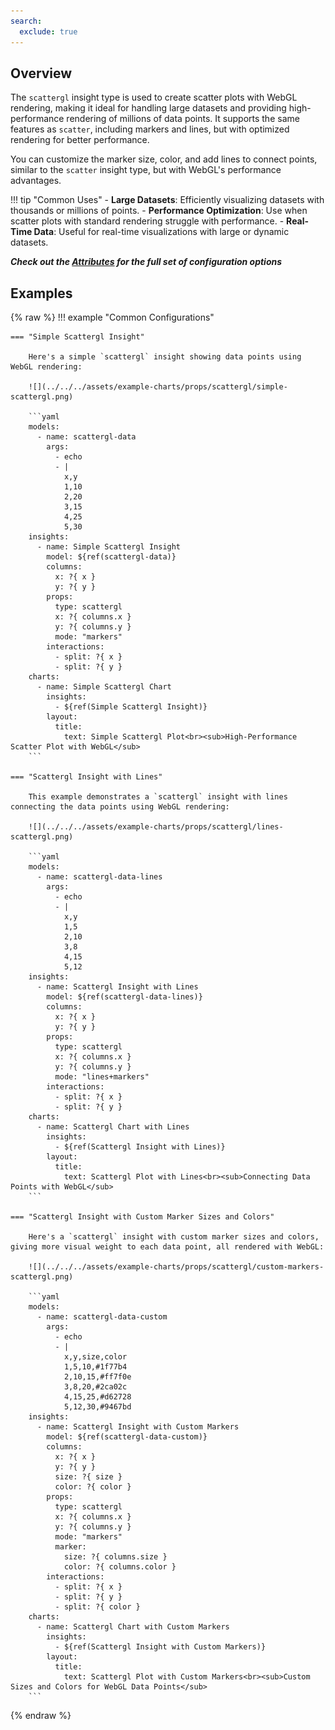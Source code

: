 ```yaml
---
search:
  exclude: true
---
```


<!--start-->

## Overview

The `scattergl` insight type is used to create scatter plots with WebGL rendering, making it ideal for handling large datasets and providing high-performance rendering of millions of data points. It supports the same features as `scatter`, including markers and lines, but with optimized rendering for better performance.

You can customize the marker size, color, and add lines to connect points, similar to the `scatter` insight type, but with WebGL's performance advantages.

!!! tip "Common Uses" - **Large Datasets**: Efficiently visualizing datasets with thousands or millions of points. - **Performance Optimization**: Use when scatter plots with standard rendering struggle with performance. - **Real-Time Data**: Useful for real-time visualizations with large or dynamic datasets.

_**Check out the [Attributes](../../configuration/Insight/Props/Scattergl/#attributes) for the full set of configuration options**_

## Examples

{% raw %}
!!! example "Common Configurations"

    === "Simple Scattergl Insight"

        Here's a simple `scattergl` insight showing data points using WebGL rendering:

        ![](../../../assets/example-charts/props/scattergl/simple-scattergl.png)

        ```yaml
        models:
          - name: scattergl-data
            args:
              - echo
              - |
                x,y
                1,10
                2,20
                3,15
                4,25
                5,30
        insights:
          - name: Simple Scattergl Insight
            model: ${ref(scattergl-data)}
            columns:
              x: ?{ x }
              y: ?{ y }
            props:
              type: scattergl
              x: ?{ columns.x }
              y: ?{ columns.y }
              mode: "markers"
            interactions:
              - split: ?{ x }
              - split: ?{ y }
        charts:
          - name: Simple Scattergl Chart
            insights:
              - ${ref(Simple Scattergl Insight)}
            layout:
              title:
                text: Simple Scattergl Plot<br><sub>High-Performance Scatter Plot with WebGL</sub>
        ```

    === "Scattergl Insight with Lines"

        This example demonstrates a `scattergl` insight with lines connecting the data points using WebGL rendering:

        ![](../../../assets/example-charts/props/scattergl/lines-scattergl.png)

        ```yaml
        models:
          - name: scattergl-data-lines
            args:
              - echo
              - |
                x,y
                1,5
                2,10
                3,8
                4,15
                5,12
        insights:
          - name: Scattergl Insight with Lines
            model: ${ref(scattergl-data-lines)}
            columns:
              x: ?{ x }
              y: ?{ y }
            props:
              type: scattergl
              x: ?{ columns.x }
              y: ?{ columns.y }
              mode: "lines+markers"
            interactions:
              - split: ?{ x }
              - split: ?{ y }
        charts:
          - name: Scattergl Chart with Lines
            insights:
              - ${ref(Scattergl Insight with Lines)}
            layout:
              title:
                text: Scattergl Plot with Lines<br><sub>Connecting Data Points with WebGL</sub>
        ```

    === "Scattergl Insight with Custom Marker Sizes and Colors"

        Here's a `scattergl` insight with custom marker sizes and colors, giving more visual weight to each data point, all rendered with WebGL:

        ![](../../../assets/example-charts/props/scattergl/custom-markers-scattergl.png)

        ```yaml
        models:
          - name: scattergl-data-custom
            args:
              - echo
              - |
                x,y,size,color
                1,5,10,#1f77b4
                2,10,15,#ff7f0e
                3,8,20,#2ca02c
                4,15,25,#d62728
                5,12,30,#9467bd
        insights:
          - name: Scattergl Insight with Custom Markers
            model: ${ref(scattergl-data-custom)}
            columns:
              x: ?{ x }
              y: ?{ y }
              size: ?{ size }
              color: ?{ color }
            props:
              type: scattergl
              x: ?{ columns.x }
              y: ?{ columns.y }
              mode: "markers"
              marker:
                size: ?{ columns.size }
                color: ?{ columns.color }
            interactions:
              - split: ?{ x }
              - split: ?{ y }
              - split: ?{ color }
        charts:
          - name: Scattergl Chart with Custom Markers
            insights:
              - ${ref(Scattergl Insight with Custom Markers)}
            layout:
              title:
                text: Scattergl Plot with Custom Markers<br><sub>Custom Sizes and Colors for WebGL Data Points</sub>
        ```

{% endraw %}

<!--end-->
